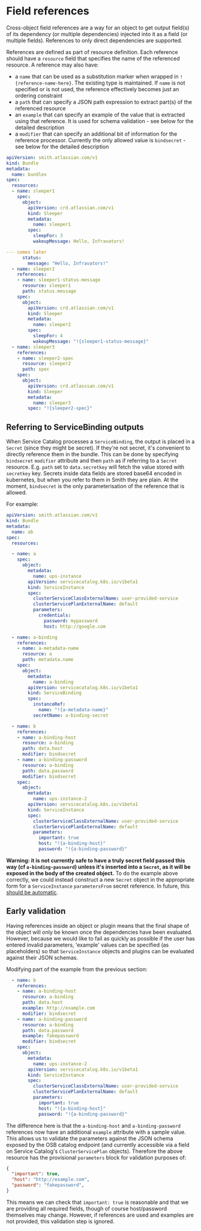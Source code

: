 # Field references

Cross-object field references are a way for an object to get output field(s) of its dependency
(or multiple dependencies) injected into it as a field (or multiple fields). References to only direct
dependencies are supported.

References are defined as part of resource definition. Each reference should have a `resource` field that specifies
the name of the referenced resource. A reference may also have:
- a `name` that can be used as a substitution marker when wrapped in `!{reference-name-here}`. The existing type
  is maintained. If `name` is not specified or is not used, the reference effectively becomes just an ordering
  constraint
- a `path` that can specify a JSON path expression to extract part(s) of the referenced resource
- an `example` that can specify an example of the value that is extracted using that reference. It is used for schema
  validation - see below for the detailed description
- a `modifier` that can specify an additional bit of information for the reference processor. Currently the only
  allowed value is `bindsecret` - see below for the detailed description

```yaml
apiVersion: smith.atlassian.com/v1
kind: Bundle
metadata:
  name: bundlex
spec:
  resources:
  - name: sleeper1
    spec:
      object:
        apiVersion: crd.atlassian.com/v1
        kind: Sleeper
        metadata:
          name: sleeper1
        spec:
          sleepFor: 3
          wakeupMessage: Hello, Infravators!

--- comes later
      status:
        message: "Hello, Infravators!"
  - name: sleeper2
    references:
    - name: sleeper1-status-message
      resource: sleeper1
      path: status.message
    spec:
      object:
        apiVersion: crd.atlassian.com/v1
        kind: Sleeper
        metadata:
          name: sleeper2
        spec:
          sleepFor: 4
          wakeupMessage: "!{sleeper1-status-message}"
  - name: sleeper3
    references:
    - name: sleeper2-spec
      resource: sleeper2
      path: spec
    spec:
      object:
        apiVersion: crd.atlassian.com/v1
        kind: Sleeper
        metadata:
          name: sleeper3
        spec: "!{sleeper2-spec}"
```

## Referring to ServiceBinding outputs

When Service Catalog processes a `ServiceBinding`, the output is placed in a `Secret`
(since they might be secret). If they're not secret, it's convenient to directly
reference them in the bundle. This can be done by specifying `bindsecret` `modifier` attribute and then `path` as
if referring to a `Secret` resource. E.g. `path` set to `data.secretkey` will fetch the value stored with `secretkey`
key. Secrets inside data fields are stored base64 encoded in kubernetes, but when you refer to
them in Smith they are plain. At the moment, `bindsecret` is the only parameterisation of
the reference that is allowed.

For example:

```yaml
apiVersion: smith.atlassian.com/v1
kind: Bundle
metadata:
  name: ab
spec:
  resources:

  - name: a
    spec:
      object:
        metadata:
          name: ups-instance
        apiVersion: servicecatalog.k8s.io/v1beta1
        kind: ServiceInstance
        spec:
          clusterServiceClassExternalName: user-provided-service
          clusterServicePlanExternalName: default
          parameters:
            credentials:
              password: mypassword
              host: http://google.com

  - name: a-binding
    references:
    - name: a-metadata-name
      resource: a
      path: metadata.name
    spec:
      object:
        metadata:
          name: a-binding
        apiVersion: servicecatalog.k8s.io/v1beta1
        kind: ServiceBinding
        spec:
          instanceRef:
            name: "!{a-metadata-name}"
          secretName: a-binding-secret

  - name: b
    references:
    - name: a-binding-host
      resource: a-binding
      path: data.host
      modifier: bindsecret
    - name: a-binding-password
      resource: a-binding
      path: data.password
      modifier: bindsecret
    spec:
      object:
        metadata:
          name: ups-instance-2
        apiVersion: servicecatalog.k8s.io/v1beta1
        kind: ServiceInstance
        spec:
          clusterServiceClassExternalName: user-provided-service
          clusterServicePlanExternalName: default
          parameters:
            important: true
            host: "!{a-binding-host}"
            password: "!{a-binding-password}"
```

**Warning: it is not currently safe to have a truly secret field
passed this way (cf `a-binding-password`) unless it's inserted
into a `Secret`, as it will be exposed in the body of the created object.**
To do the example above correctly, we could instead construct a new `Secret` object
in the appropriate form for a `ServiceInstance` `parametersFrom` secret reference.
In future, this [should be automatic](https://github.com/atlassian/smith/issues/233).

## Early validation

Having references inside an object or plugin means that the final
shape of the object will only be known once the dependencies have
been evaluated. However, because we would like to fail as quickly
as possible if the user has entered invalid parameters, 'example'
values can be specified (as placeholders) so that `ServiceInstance`
objects and plugins can be evaluated against their JSON schemas.

Modifying part of the example from the previous section:

```yaml
  - name: b
    references:
    - name: a-binding-host
      resource: a-binding
      path: data.host
      example: http://example.com
      modifier: bindsecret
    - name: a-binding-password
      resource: a-binding
      path: data.password
      example: fakepassword
      modifier: bindsecret
    spec:
      object:
        metadata:
          name: ups-instance-2
        apiVersion: servicecatalog.k8s.io/v1beta1
        kind: ServiceInstance
        spec:
          clusterServiceClassExternalName: user-provided-service
          clusterServicePlanExternalName: default
          parameters:
            important: true
            host: "!{a-binding-host}"
            password: "!{a-binding-password}"
```

The difference here is that the `a-binding-host` and `a-binding-password` references now have an additional
`example` attribute with a sample value. This allows us
to validate the parameters against the JSON schema exposed
by the OSB catalog endpoint (and currently accessible via a field on
Service Catalog's `ClusterServicePlan` objects). Therefore the above
resource has the provisional `parameters` block for validation purposes
of:

```json
{
  "important": true,
  "host": "http://example.com",
  "password": "fakepassword",
}
```

This means we can check that `important: true` is reasonable and that we are
providing all required fields, though of course host/password themselves may
change. However, if references are used and examples are not provided,
this validation step is ignored.
